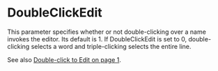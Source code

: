 # DoubleClickEdit

This parameter specifies whether or not double-clicking over a name invokes the editor. Its default is 1. If DoubleClickEdit is set to 0, double-clicking selects a word and triple-clicking selects the entire line.

See also [Double-click to Edit on page 1](../../The%20APL%20Environment/Configuration%20Dialog%20Trace_Edit%20Tab.htm#DoubleClickEdit).
